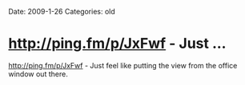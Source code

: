 Date: 2009-1-26
Categories: old

# http://ping.fm/p/JxFwf - Just ...

<a href="http://ping.fm/p/JxFwf" rel="nofollow">http://ping.fm/p/JxFwf</a> - Just feel like putting the view from the office window out there.
